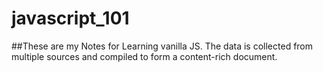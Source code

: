 # javascript_101
##These are my Notes for Learning vanilla JS. The data is collected from multiple sources and compiled to form a content-rich document.
